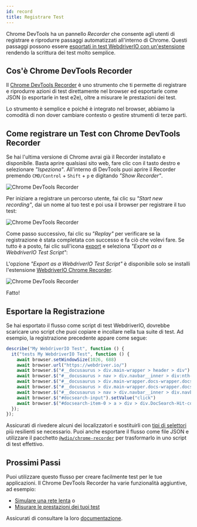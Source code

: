 ```yaml
---
id: record
title: Registrare Test
---
```


Chrome DevTools ha un pannello _Recorder_ che consente agli utenti di registrare e riprodurre passaggi automatizzati all'interno di Chrome. Questi passaggi possono essere [esportati in test WebdriverIO con un'estensione](https://chrome.google.com/webstore/detail/webdriverio-chrome-record/pllimkccefnbmghgcikpjkmmcadeddfn?hl=en) rendendo la scrittura dei test molto semplice.

## Cos'è Chrome DevTools Recorder

Il [Chrome DevTools Recorder](https://developer.chrome.com/docs/devtools/recorder/) è uno strumento che ti permette di registrare e riprodurre azioni di test direttamente nel browser ed esportarle come JSON (o esportarle in test e2e), oltre a misurare le prestazioni dei test.

Lo strumento è semplice e poiché è integrato nel browser, abbiamo la comodità di non dover cambiare contesto o gestire strumenti di terze parti.

## Come registrare un Test con Chrome DevTools Recorder

Se hai l'ultima versione di Chrome avrai già il Recorder installato e disponibile. Basta aprire qualsiasi sito web, fare clic con il tasto destro e selezionare _"Ispeziona"_. All'interno di DevTools puoi aprire il Recorder premendo `CMD/Control` + `Shift` + `p` e digitando _"Show Recorder"_.

![Chrome DevTools Recorder](/img/recorder/recorder.png)

Per iniziare a registrare un percorso utente, fai clic su _"Start new recording"_, dai un nome al tuo test e poi usa il browser per registrare il tuo test:

![Chrome DevTools Recorder](/img/recorder/demo.gif)

Come passo successivo, fai clic su _"Replay"_ per verificare se la registrazione è stata completata con successo e fa ciò che volevi fare. Se tutto è a posto, fai clic sull'icona [export](https://developer.chrome.com/docs/devtools/recorder/reference/#recorder-extension) e seleziona _"Export as a WebdriverIO Test Script"_:

L'opzione _"Export as a WebdriverIO Test Script"_ è disponibile solo se installi l'estensione [WebdriverIO Chrome Recorder](https://chrome.google.com/webstore/detail/webdriverio-chrome-record/pllimkccefnbmghgcikpjkmmcadeddfn).

![Chrome DevTools Recorder](/img/recorder/export.gif)

Fatto!

## Esportare la Registrazione

Se hai esportato il flusso come script di test WebdriverIO, dovrebbe scaricare uno script che puoi copiare e incollare nella tua suite di test. Ad esempio, la registrazione precedente appare come segue:

```ts
describe("My WebdriverIO Test", function () {
  it("tests My WebdriverIO Test", function () {
    await browser.setWindowSize(1026, 688)
    await browser.url("https://webdriver.io/")
    await browser.$("#__docusaurus > div.main-wrapper > header > div").click()
    await browser.$("#__docusaurus > nav > div.navbar__inner > div:nth-child(1) > a:nth-child(3)").click()rec
    await browser.$("#__docusaurus > div.main-wrapper.docs-wrapper.docs-doc-page > div > aside > div > nav > ul > li:nth-child(4) > div > a").click()
    await browser.$("#__docusaurus > div.main-wrapper.docs-wrapper.docs-doc-page > div > aside > div > nav > ul > li:nth-child(4) > ul > li:nth-child(2) > a").click()
    await browser.$("#__docusaurus > nav > div.navbar__inner > div.navbar__items.navbar__items--right > div.searchBox_qEbK > button > span.DocSearch-Button-Container > span").click()
    await browser.$("#docsearch-input").setValue("click")
    await browser.$("#docsearch-item-0 > a > div > div.DocSearch-Hit-content-wrapper > span").click()
  });
});
```

Assicurati di rivedere alcuni dei localizzatori e sostituirli con [tipi di selettori](/docs/selectors) più resilienti se necessario. Puoi anche esportare il flusso come file JSON e utilizzare il pacchetto [`@wdio/chrome-recorder`](https://github.com/webdriverio/chrome-recorder) per trasformarlo in uno script di test effettivo.

## Prossimi Passi

Puoi utilizzare questo flusso per creare facilmente test per le tue applicazioni. Il Chrome DevTools Recorder ha varie funzionalità aggiuntive, ad esempio:

- [Simulare una rete lenta](https://developer.chrome.com/docs/devtools/recorder/#simulate-slow-network) o
- [Misurare le prestazioni dei tuoi test](https://developer.chrome.com/docs/devtools/recorder/#measure)

Assicurati di consultare la loro [documentazione](https://developer.chrome.com/docs/devtools/recorder).